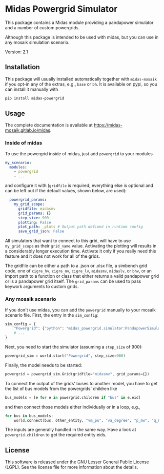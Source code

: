 # Midas Powergrid Simulator

This package contains a Midas module providing a pandapower simulator and a number of custom powergrids.

Although this package is intended to be used with midas, but you can use in any mosaik simulation scenario.

Version: 2.1

## Installation

This package will usually installed automatically together with `midas-mosaik` if you opt-in any of the extras, e.g., `base` or `bh`. 
It is available on pypi, so you can install it manually with

```bash
pip install midas-powergrid
```

## Usage

The complete documentation is available at https://midas-mosaik.gitlab.io/midas.

### Inside of midas

To use the powergrid inside of midas, just add `powergrid` to your modules

```yaml
my_scenario:
  modules:
    - powergrid
    - ...
```

and configure it with (`gridfile` is required, everything else is optional and can be left out if the default values, shown below, are used):


```yaml
  powergrid_params:
    my_grid_scope:
      gridfile: midasmv
      grid_params: {}
      step_size: 900
      plotting: False
      plot_path: _plots # Output path defined in runtime config
      save_grid_json: False
```

All simulators that want to connect to this grid, will have to use `my_grid_scope` as their `grid_name` value. 
Activating the plotting will results in a considerably longer execution time. 
Activate it only if you really need this feature and it does not work for all of the grids.

The gridfile can be either a path to a .json or .xlsx file, a simbench grid code, one of `cigre_hv`, `cigre_mv`, `cigre_lv`, `midasmv`, `midaslv`, or `bhv`, or an import path to a function or class that either returns a valid pandapower grid or is a pandapower grid itself. 
The `grid_params` can be used to pass keywork arguments to custom grids.

### Any mosaik scenario

If you don't use midas, you can add the `powergrid` manually to your mosaik scenario file. 
First, the entry in the `sim_config`:

```python
sim_config = {
    "Powergrid": {"python": "midas_powergrid.simulator:PandapowerSimulator"},
    # ...
}
```

Next, you need to start the simulator (assuming a `step_size` of 900):

```python
powergrid_sim = world.start("Powergrid", step_size=900)
```

Finally, the model needs to be started:

```python
powergrid = powergrid_sim.Grid(gridfile="midasmv", grid_params={})
```

To connect the output of the grids' buses to another model, you have to get the list of bus models from the powergrids' children like

```python
bus_models = [e for e in powergrid.children if "bus" in e.eid]
```

and then connect those models either individually or in a loop, e.g.,

```python
for bus in bus_models:
    world.connect(bus, other_entity, "vm_pu", "va_degree", "p_mw", "q_mvar")
```

The inputs are generally handled in the same way. 
Have a look at `powergrid.children` to get the required entity eids.

## License
This software is released under the GNU Lesser General Public License (LGPL). See the license file for more information about the details.